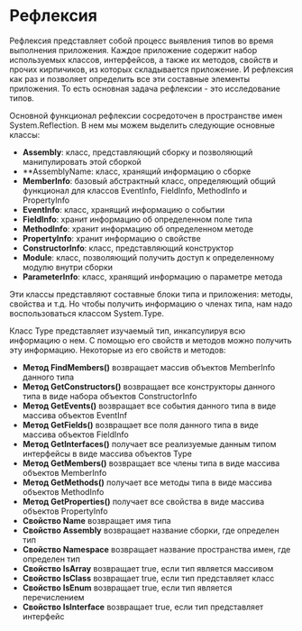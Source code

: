 # Рефлексия

Рефлексия представляет собой процесс выявления типов во время выполнения приложения. Каждое приложение содержит набор используемых классов, интерфейсов, а также их методов, свойств и прочих кирпичиков, из которых складывается приложение. И рефлексия как раз и позволяет определить все эти составные элементы приложения. То есть основная задача рефлексии - это исследование типов.

Основной функционал рефлексии сосредоточен в пространстве имен System.Reflection. В нем мы можем выделить следующие основные классы:
+ **Assembly**: класс, представляющий сборку и позволяющий манипулировать этой сборкой
+ **AssemblyName: класс, хранящий информацию о сборке
+ **MemberInfo**: базовый абстрактный класс, определяющий общий функционал для классов EventInfo, FieldInfo, MethodInfo и PropertyInfo
+ **EventInfo**: класс, хранящий информацию о событии
+ **FieldInfo**: хранит информацию об определенном поле типа
+ **MethodInfo**: хранит информацию об определенном методе
+ **PropertyInfo**: хранит информацию о свойстве
+ **ConstructorInfo**: класс, представляющий конструктор
+ **Module**: класс, позволяющий получить доступ к определенному модулю внутри сборки
+ **ParameterInfo**: класс, хранящий информацию о параметре метода


Эти классы представляют составные блоки типа и приложения: методы, свойства и т.д. Но чтобы получить информацию о членах типа, нам надо воспользоваться классом System.Type.

Класс Type представляет изучаемый тип, инкапсулируя всю информацию о нем. С помощью его свойств и методов можно получить эту информацию. Некоторые из его свойств и методов:
+ **Метод FindMembers()** возвращает массив объектов MemberInfo данного типа
+ **Метод GetConstructors()** возвращает все конструкторы данного типа в виде набора объектов ConstructorInfo
+ **Метод GetEvents()** возвращает все события данного типа в виде массива объектов EventInf
+ **Метод GetFields()** возвращает все поля данного типа в виде массива объектов FieldInfo
+ **Метод GetInterfaces()** получает все реализуемые данным типом интерфейсы в виде массива объектов Type
+ **Метод GetMembers()** возвращает все члены типа в виде массива объектов MemberInfo
+ **Метод GetMethods()** получает все методы типа в виде массива объектов MethodInfo
+ **Метод GetProperties()** получает все свойства в виде массива объектов PropertyInfo
+ **Свойство Name** возвращает имя типа
+ **Свойство Assembly** возвращает название сборки, где определен тип
+ **Свойство Namespace** возвращает название пространства имен, где определен тип
+ **Свойство IsArray** возвращает true, если тип является массивом
+ **Свойство IsClass** возвращает true, если тип представляет класс
+ **Свойство IsEnum** возвращает true, если тип является перечислением
+ **Свойство IsInterface** возвращает true, если тип представляет интерфейс

